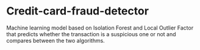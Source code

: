 # Credit-card-fraud-detector
Machine learning model based on Isolation Forest and Local Outlier Factor that predicts whether the transaction is a suspicious one or not and compares between the two algorithms.
